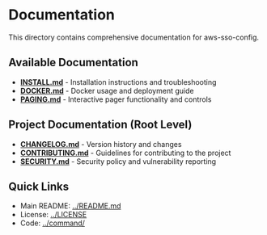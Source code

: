 # Documentation

This directory contains comprehensive documentation for aws-sso-config.

## Available Documentation

- **[INSTALL.md](INSTALL.md)** - Installation instructions and troubleshooting
- **[DOCKER.md](DOCKER.md)** - Docker usage and deployment guide
- **[PAGING.md](PAGING.md)** - Interactive pager functionality and controls

## Project Documentation (Root Level)

- **[CHANGELOG.md](../CHANGELOG.md)** - Version history and changes
- **[CONTRIBUTING.md](../CONTRIBUTING.md)** - Guidelines for contributing to the project
- **[SECURITY.md](../SECURITY.md)** - Security policy and vulnerability reporting

## Quick Links

- Main README: [../README.md](../README.md)
- License: [../LICENSE](../LICENSE)
- Code: [../command/](../command/)
